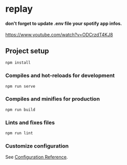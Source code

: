 # replay

#### don't forget to update .env file your spotify app infos.

https://www.youtube.com/watch?v=ODCrzdT4KJ8

## Project setup
```
npm install
```

### Compiles and hot-reloads for development
```
npm run serve
```

### Compiles and minifies for production
```
npm run build
```

### Lints and fixes files
```
npm run lint
```

### Customize configuration
See [Configuration Reference](https://cli.vuejs.org/config/).
